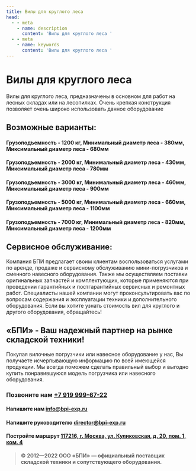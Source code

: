 ```yaml
---
title: Вилы для круглого леса
head:
  - - meta
    - name: description
      content: 'Вилы для круглого леса '
  - - meta
    - name: keywords 
      content: 'Вилы для круглого леса '
---
```


# Вилы для круглого леса

Вилы для круглого леса, предназначены в основном для работ на лесных складах или на лесопилках. Очень крепкая конструкция позволяет очень широко использовать данное оборудование

## Возможные варианты:
#### Грузоподъемность - 1200 кг, Минимальный диаметр леса - 380мм, Миксимальный диаметр леса - 680мм
#### Грузоподъемность - 2000 кг, Минимальный диаметр леса - 430мм, Миксимальный диаметр леса - 780мм
#### Грузоподъемность - 3000 кг, Минимальный диаметр леса - 460мм, Миксимальный диаметр леса - 900мм
#### Грузоподъемность - 5000 кг, Минимальный диаметр леса - 660мм, Миксимальный диаметр леса - 1100мм
#### Грузоподъемность - 7000 кг, Минимальный диаметр леса - 820мм, Миксимальный диаметр леса - 1200мм

## Сервисное обслуживание:
Компания БПИ предлагает своим клиентам воспользоваться услугами по аренде, продаже и сервисному обслуживанию мини-погрузчиков и сменного навесного оборудования. Также мы осуществляем поставки оригинальных запчастей и комплектующих, которые применяются при проведении гарантийных и постгарантийных сервисных и ремонтных работ. Специалисты нашей компании могут проконсультировать вас по вопросам содержания и эксплуатации техники и дополнительного оборудования. Если вы хотите узнать стоимость вил для круглого и другого оборудования, обращайтесь!



## «БПИ» - Ваш надежный партнер на рынке складской техники!

Покупая вилочные погрузчики или навесное оборудование у нас, Вы получаете исчерпывающую информацию по всей имеющейся продукции. Мы всегда поможем сделать правильный выбор и выгодно купить понравившуюся модель погрузчика или навесного оборудования.


### Позвоните нам <a href="tel:+79199996722">+7 919 999-67-22</a>

#### Напишите нам <a href="mailto:info@bpi-exp.ru">info@bpi-exp.ru</a>

#### Напишите руководителю <a href="mailto:director@bpi-exp.ru">director@bpi-exp.ru</a>

#### Постройте маршрут <a href="https://yandex.ru/maps/213/moscow/?from=api-maps&ll=37.560718%2C55.567506&mode=routes&origin=jsapi_2_1_79&rtext=~55.567988%2C37.560664&rtt=mt&ruri=~&z=19">117216, г. Москва, ул. Куликовская, д. 20, пом. 1, ком. 4</a>

> **© 2012—2022 ООО «БПИ» — официальный поставщик складской техники и сопутствующего оборудования.**
